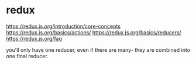 # redux

https://redux.js.org/introduction/core-concepts
https://redux.js.org/basics/actions/
https://redux.js.org/basics/reducers/
https://redux.js.org/faq

you'll only have one reducer, even if there are many- they are combined into one final reducer.
